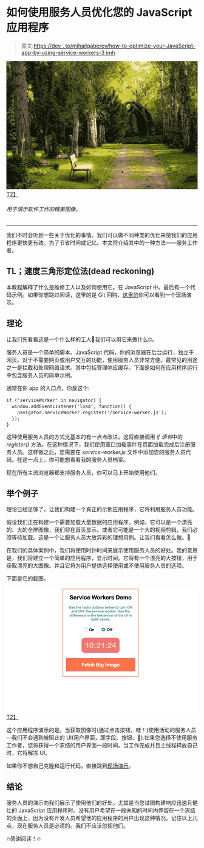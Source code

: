 # 如何使用服务人员优化您的 JavaScript 应用程序

> 原文:[https://dev . to/mihailgaberov/how-to-optimize-your-JavaScript-app-by-using-service-workers-3 imh](https://dev.to/mihailgaberov/how-to-optimize-your-javascript-app-by-using-service-workers-3imh)

[![Optimize your JavaScript app by using service workers](img/316163695aabbaf259ec714f4483b05f.png)T2】](https://res.cloudinary.com/practicaldev/image/fetch/s--5kTgbHTz--/c_limit%2Cf_auto%2Cfl_progressive%2Cq_auto%2Cw_880/https://mihail-gaberov.eu/static/a30787b3e3507e66cf8239444bf0730f/a296c/optimize-your-javascript-service-workers.jpg)

###### [](#a-nice-image-used-for-demonstration-of-sw-work)用于演示软件工作的精美图像。

* * *

我们不时会听到一些关于优化的事情。我们可以做不同种类的优化来使我们的应用程序更快更有效。为了节省时间或记忆。本文将介绍其中的一种方法——服务工作者。

## TL；速度三角形定位法(dead reckoning)

本教程解释了什么是维修工人以及如何使用它。在 JavaScript 中。最后有一个代码示例。如果你想跳过阅读，这里的是 Git 回购，[这里的](https://compassionate-brahmagupta-71d9b4.netlify.com/)你可以看到一个现场演示。

## [](#the-theory)理论

让我们先看看这是一个什么样的工人👀我们可以用它来做什么🤓。

服务人员是一个简单的脚本。JavaScript 代码，你的浏览器在后台运行，独立于网页。对于不需要网页或用户交互的功能，使用服务人员非常方便。最常见的用途之一是拦截和处理网络请求。其中包括管理响应缓存。下面是如何在应用程序运行中包含服务人员的简单示例。

通常在你 app 的入口点，你放这个:

```
if ('serviceWorker' in navigator) {  
  window.addEventListener('load', function() {
    navigator.serviceWorker.register('/service-worker.js');  
  });
} 
```

这种使用服务人员的方式比基本的有一点点改进。这将直接调用 *if 语句*中的 *register()* 方法。在这种情况下，我们使用窗口加载事件在页面加载完成后注册服务人员。这样做之后，您需要在 *service-worker.js* 文件中添加您的服务人员代码。在这一点上，你可能想看看我的服务人员档案。

现在所有主流浏览器都支持服务人员，你可以马上开始使用他们。

## [](#the-example)举个例子

理论已经足够了，让我们构建一个真正的示例应用程序，它将利用服务人员功能。

假设我们正在构建一个需要加载大量数据的应用程序。例如，它可以是一个漂亮的、大的全屏图像，我们将在首页显示。或者它可能是一个大的视频剪辑，我们必须等待加载。这是一个让服务人员大放异彩的理想用例。让我们看看怎么做。👀

在我们的具体案例中，我们将使用时钟时间来展示使用服务人员的好处。我的意思是，我们将建立一个简单的应用程序，显示时间。它将有一个漂亮的大按钮，用于获取漂亮的大图像。并且它将为用户提供选择使用或不使用服务人员的选项。

下面是它的截图。

[![Service Workers Demo](img/a622215d759aab975fb677c56a66b505.png)T2】](https://res.cloudinary.com/practicaldev/image/fetch/s--ba-oAlfh--/c_limit%2Cf_auto%2Cfl_progressive%2Cq_auto%2Cw_880/https://mihail-gaberov.eu/static/af9d1550eecb5662e5706620049fe279/ac127/sw-demo.png)

这个应用程序演示的是，当获取图像时(通过点击按钮，哇！)使用活动的服务人员—我们不会遇到被阻止的 UI(用户界面，即字段、按钮、🐛).如果您选择不使用服务工作者，您将获得一个冻结的用户界面一段时间。当工作完成并且主线程释放自己时，它将解冻 UI。

如果你不想自己克隆和运行代码，直接跳到[现场演示](https://compassionate-brahmagupta-71d9b4.netlify.com/)。

## [](#conclusion)结论

服务人员的演示向我们展示了使用他们的好处。尤其是当您试图构建响应迅速且健壮的 JavaScript 应用程序时。没有用户希望在一段未知的时间内停留在一个冻结的页面上，因为没有开发人员希望他的应用程序的用户出现这种情况。记住以上几点，现在服务人员是必须的。我们不应该忽视他们。

🔥感谢阅读！🔥